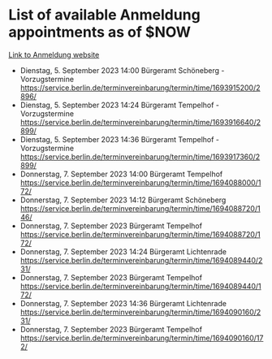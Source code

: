 # List of available Anmeldung appointments as of $NOW
[Link to Anmeldung website](https://service.berlin.de/terminvereinbarung/termin/tag.php?termin=1&anliegen[]=120686&dienstleisterlist=122210,122217,327316,122219,327312,122227,327314,122231,327346,122243,327348,122254,122252,329742,122260,329745,122262,329748,122271,327278,122273,327274,122277,327276,330436,122280,327294,122282,327290,122284,327292,122291,327270,122285,327266,122286,327264,122296,327268,150230,329760,122297,327286,122294,327284,122312,329763,122314,329775,122304,327330,122311,327334,122309,327332,317869,122281,327352,122279,329772,122283,122276,327324,122274,327326,122267,329766,122246,327318,122251,327320,122257,327322,122208,327298,122226,327300&herkunft=http%3A%2F%2Fservice.berlin.de%2Fdienstleistung%2F120686%2F)
- Dienstag, 5. September 2023 14:00 Bürgeramt Schöneberg - Vorzugstermine https://service.berlin.de/terminvereinbarung/termin/time/1693915200/2896/
- Dienstag, 5. September 2023 14:24 Bürgeramt Tempelhof - Vorzugstermine https://service.berlin.de/terminvereinbarung/termin/time/1693916640/2899/
- Dienstag, 5. September 2023 14:36 Bürgeramt Tempelhof - Vorzugstermine https://service.berlin.de/terminvereinbarung/termin/time/1693917360/2899/
- Donnerstag, 7. September 2023 14:00 Bürgeramt Tempelhof https://service.berlin.de/terminvereinbarung/termin/time/1694088000/172/
- Donnerstag, 7. September 2023 14:12 Bürgeramt Schöneberg https://service.berlin.de/terminvereinbarung/termin/time/1694088720/146/
- Donnerstag, 7. September 2023  Bürgeramt Tempelhof https://service.berlin.de/terminvereinbarung/termin/time/1694088720/172/
- Donnerstag, 7. September 2023 14:24 Bürgeramt Lichtenrade https://service.berlin.de/terminvereinbarung/termin/time/1694089440/231/
- Donnerstag, 7. September 2023  Bürgeramt Tempelhof https://service.berlin.de/terminvereinbarung/termin/time/1694089440/172/
- Donnerstag, 7. September 2023 14:36 Bürgeramt Lichtenrade https://service.berlin.de/terminvereinbarung/termin/time/1694090160/231/
- Donnerstag, 7. September 2023  Bürgeramt Tempelhof https://service.berlin.de/terminvereinbarung/termin/time/1694090160/172/
